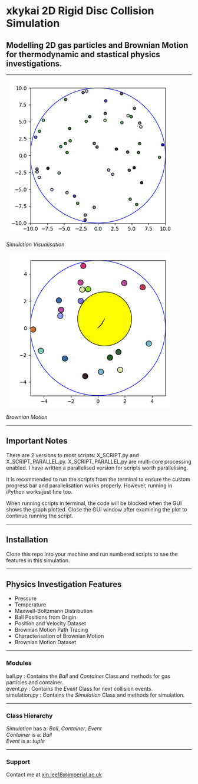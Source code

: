 # xkykai 2D Rigid Disc Collision Simulation
## Modelling 2D gas particles and Brownian Motion for thermodynamic and stastical physics investigations.

---

![Alt Text](gif/test_animation.gif)

*Simulation Visualisation*

![Alt Text](gif/brownian_animation.gif)

*Brownian Motion*

---

## Important Notes
There are 2 versions to most scripts: X_SCRIPT.py and X_SCRIPT_PARALLEL.py. X_SCRIPT_PARALLEL.py are multi-core processing enabled. I have written a parallelised version for scripts worth parallelising.

It is recommended to run the scripts from the terminal to ensure the custom progress bar and parallelisation works properly. However, running in iPython works just fine too.

When running scripts in terminal, the code will be blocked when the GUI shows the graph plotted. Close the GUI window after examining the plot to continue running the script.

---

## Installation
Clone this repo into your machine and run numbered scripts to see the features in this simulation.

---

## Physics Investigation Features
- Pressure
- Temperature
- Maxwell-Boltzmann Distribution
- Ball Positions from Origin
- Position and Velocity Dataset
- Brownian Motion Path Tracing
- Characterisation of Brownian Motion
- Brownian Motion Dataset

---

### Modules
ball.py : Contains the *Ball* and *Container* Class and methods for gas particles and container.  
event.py : Contains the *Event* Class for next collision events.  
simulation.py : Contains the *Simulation* Class and methods for simulation.

---

### Class Hierarchy
*Simulation* has a: *Ball*, *Container*, *Event*  
*Container* is a: *Ball*  
*Event* is a: *tuple*

---

### Support
Contact me at xin.lee18@imperial.ac.uk

